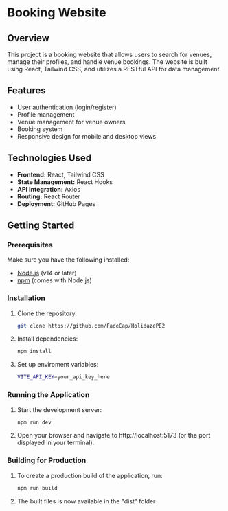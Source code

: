 # Booking Website

## Overview

This project is a booking website that allows users to search for venues, manage their profiles, and handle venue bookings. The website is built using React, Tailwind CSS, and utilizes a RESTful API for data management.

## Features

- User authentication (login/register)
- Profile management
- Venue management for venue owners
- Booking system
- Responsive design for mobile and desktop views

## Technologies Used

- **Frontend:** React, Tailwind CSS
- **State Management:** React Hooks
- **API Integration:** Axios
- **Routing:** React Router
- **Deployment:** GitHub Pages

## Getting Started

### Prerequisites

Make sure you have the following installed:

- [Node.js](https://nodejs.org/en/download/) (v14 or later)
- [npm](https://www.npmjs.com/get-npm) (comes with Node.js)

### Installation

1. Clone the repository:

   ```bash
   git clone https://github.com/FadeCap/HolidazePE2

2. Install dependencies:

   ```bash
   npm install

3. Set up enviroment variables:

   ```bash
   VITE_API_KEY=your_api_key_here


### Running the Application

1. Start the development server:

   ```bash
   npm run dev

2. Open your browser and navigate to http://localhost:5173 (or the port displayed in your terminal).

### Building for Production

1. To create a production build of the application, run: 

   ```bash
   npm run build


2. The built files is now available in the "dist" folder
